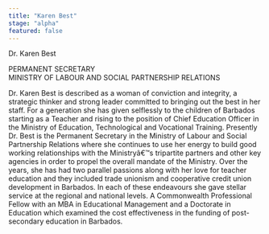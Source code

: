 ```yaml
---
title: "Karen Best"
stage: "alpha"
featured: false
---
```


Dr. Karen Best

PERMANENT SECRETARY  
MINISTRY OF LABOUR AND SOCIAL PARTNERSHIP RELATIONS

Dr. Karen Best is described as a woman of
conviction and integrity, a strategic
thinker and strong leader committed to bringing out the best in her staff. For a generation she has given selflessly to the children of Barbados starting as a Teacher and rising to the position of Chief Education Officer in the Ministry of Education, Technological and Vocational Training. Presently Dr. Best is the Permanent Secretary in the Ministry of Labour and Social Partnership Relations where she
continues to use her energy to build good working relationships with the Ministryâ€™s tripartite partners and other key agencies in order to propel the overall mandate
of the Ministry. Over the years, she
has had two parallel passions along with her love for teacher education and they included trade unionism and
cooperative credit union development
in Barbados. In each of these endeavours she gave stellar service at the regional and national
levels. A Commonwealth Professional
Fellow with an MBA in Educational Management and a Doctorate in Education which examined the cost
effectiveness in the funding of
post-secondary education in Barbados.